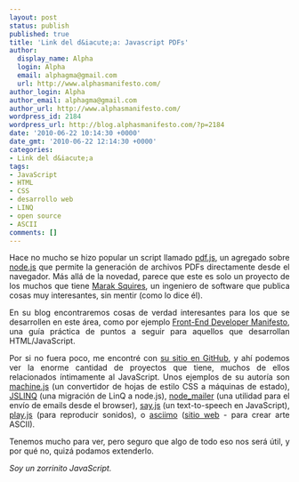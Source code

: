 ```yaml
---
layout: post
status: publish
published: true
title: 'Link del d&iacute;a: Javascript PDFs'
author:
  display_name: Alpha
  login: Alpha
  email: alphagma@gmail.com
  url: http://www.alphasmanifesto.com/
author_login: Alpha
author_email: alphagma@gmail.com
author_url: http://www.alphasmanifesto.com/
wordpress_id: 2184
wordpress_url: http://blog.alphasmanifesto.com/?p=2184
date: '2010-06-22 10:14:30 +0000'
date_gmt: '2010-06-22 12:14:30 +0000'
categories:
- Link del d&iacute;a
tags:
- JavaScript
- HTML
- CSS
- desarrollo web
- LINQ
- open source
- ASCII
comments: []
---
```

<p style="text-align: justify;">Hace no mucho se hizo popular un script llamado <a href="http://maraksquires.com/pdf.js/">pdf.js</a>, un agregado sobre <a href="http://nodejs.org/">node.js</a> que permite la generaci&oacute;n de archivos PDFs directamente desde el navegador. M&aacute;s all&aacute; de la novedad, parece que este es solo un proyecto de los muchos que tiene <a href="http://maraksquires.com/">Marak Squires</a>, un ingeniero de software que publica cosas muy interesantes, sin mentir (como lo dice &eacute;l).</p>
<p style="text-align: justify;">En su blog encontraremos cosas de verdad interesantes para los que se desarrollen en este &aacute;rea, como por ejemplo&nbsp;<a href="http://maraksquires.com/articles/2009/11/19/front-end-development-manifesto/">Front-End Developer Manifesto</a>, una gu&iacute;a pr&aacute;ctica de puntos a seguir para aquellos que desarrollan HTML/JavaScript.</p>
<p style="text-align: justify;">Por si no fuera poco, me encontr&eacute; con <a href="http://github.com/Marak">su sitio en GitHub</a>, y ah&iacute; podemos ver la enorme cantidad de proyectos que tiene, muchos de ellos relacionados &iacute;ntimamente al JavaScript. Unos ejemplos de su autor&iacute;a son <a href="http://github.com/Marak/machine.js">machine.js</a> (un convertidor de hojas de estilo CSS a m&aacute;quinas de estado), <a href="http://github.com/Marak/JSLINQ">JSLINQ</a> (una migraci&oacute;n de LinQ a node.js), <a href="http://github.com/Marak/node_mailer">node_mailer</a> (una utilidad para el env&iacute;o de emails desde el browser), <a href="http://github.com/Marak/say.js">say.js</a> (un text-to-speech en JavaScript), <a href="http://github.com/Marak/play.js">play.js</a> (para reproducir sonidos), o <a href="http://github.com/Marak/asciimo">asciimo</a> (<a href="http://asciimo.com/">sitio web</a> - para crear arte ASCII).</p>
<p style="text-align: justify;">Tenemos mucho para ver, pero seguro que algo de todo eso nos ser&aacute; &uacute;til, y por qu&eacute; no, quiz&aacute; podamos extenderlo.</p>
<p style="text-align: justify;"><em>Soy un zorrinito JavaScript.</em></p>
